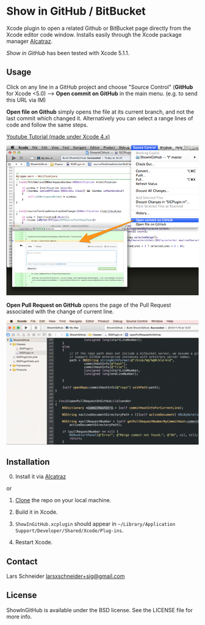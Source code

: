 # Show in GitHub / BitBucket
Xcode plugin to open a related Github or BitBucket page directly from the Xcode editor code window. Installs easily through the Xcode package manager [Alcatraz](http://alcatraz.io/).

*Show in GitHub* has been tested with Xcode 5.1.1.

## Usage

Click on any line in a GitHub project and choose "Source Control" (**GitHub** for Xcode <5.0) --> **Open commit on GitHub** in the main menu. (e.g. to send this URL via IM)

**Open file on Github** simply opens the file at its current branch, and not the last commit which changed it. Alternatively you can select a range lines of code and follow the same steps.

[Youtube Tutorial (made under Xcode 4.x)](https://www.youtube.com/watch?v=dWRjkYk8A6s)

![Screenshot](open_commit_example.png)

**Open Pull Request on GitHub** opens the page of the Pull Request associated with the change of current line.

![Screenshot](open_pr_example.gif)

## Installation

0. Install it via [Alcatraz](http://alcatraz.io/)

or

1. [Clone](github-mac://openRepo/https://github.com/larsxschneider/ShowInGitHub) the repo on your local machine.

2. Build it in Xcode.

3. `ShowInGitHub.xcplugin` should appear in `~/Library/Application Support/Developer/Shared/Xcode/Plug-ins`.

4. Restart Xcode.


## Contact

Lars Schneider <larsxschneider+sig@gmail.com>


## License

ShowInGitHub is available under the BSD license. See the LICENSE file for more info.
